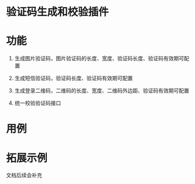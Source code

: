 # 验证码生成和校验插件

# 功能

1. 生成图片验证码，图片验证码的长度、宽度、验证码长度、验证码有效期可配置

2. 生成短信验证码，验证码长度、验证码有效期可配置

3. 生成登录二维码，二维码的长度、宽度、二维码外边距、验证码有效期可配置

4. 统一校验验证码接口

# 用例


# 拓展示例

文档后续会补充